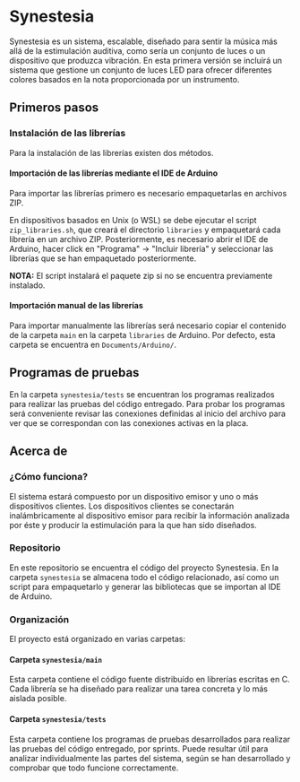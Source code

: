 # Synestesia

Synestesia es un sistema, escalable, diseñado para sentir la música más allá de la estimulación auditiva, como sería un conjunto de luces o un dispositivo que produzca vibración.
En esta primera versión se incluirá un sistema que gestione un conjunto de luces LED para ofrecer diferentes colores basados en la nota proporcionada por un instrumento.

## Primeros pasos

### Instalación de las librerías
Para la instalación de las librerías existen dos métodos.

#### Importación de las librerías mediante el IDE de Arduino
Para importar las librerías primero es necesario empaquetarlas en archivos ZIP.

En dispositivos basados en Unix (o WSL) se debe ejecutar el script `zip_libraries.sh`, que creará el directorio `libraries` y empaquetará cada librería en un archivo ZIP.
Posteriormente, es necesario abrir el IDE de Arduino, hacer click en "Programa" -> "Incluir librería" y seleccionar las librerías que se han empaquetado posteriormente.

**NOTA:** El script instalará el paquete zip si no se encuentra previamente instalado.

#### Importación manual de las librerías
Para importar manualmente las librerías será necesario copiar el contenido de la carpeta `main` en la carpeta `libraries` de Arduino.
Por defecto, esta carpeta se encuentra en `Documents/Arduino/`.

## Programas de pruebas
En la carpeta `synestesia/tests` se encuentran los programas realizados para realizar las pruebas del código entregado.
Para probar los programas será conveniente revisar las conexiones definidas al inicio del archivo para ver que se correspondan con las conexiones activas en la placa.

## Acerca de

### ¿Cómo funciona?
El sistema estará compuesto por un dispositivo emisor y uno o más dispositivos clientes.
Los dispositivos clientes se conectarán inalámbricamente al dispositivo emisor para recibir la información analizada por éste y producir la estimulación para la que han sido diseñados.

### Repositorio
En este repositorio se encuentra el código del proyecto Synestesia. En la carpeta `synestesia` se almacena todo el código relacionado, así como un script para empaquetarlo y generar las bibliotecas que se importan al IDE de Arduino.

### Organización
El proyecto está organizado en varias carpetas:

#### Carpeta `synestesia/main`
Esta carpeta contiene el código fuente distribuído en librerías escritas en C. Cada librería se ha diseñado para realizar una tarea concreta y lo más aislada posible.

#### Carpeta `synestesia/tests`
Esta carpeta contiene los programas de pruebas desarrollados para realizar las pruebas del código entregado, por sprints.
Puede resultar útil para analizar individualmente las partes del sistema, según se han desarrollado y comprobar que todo funcione correctamente.
